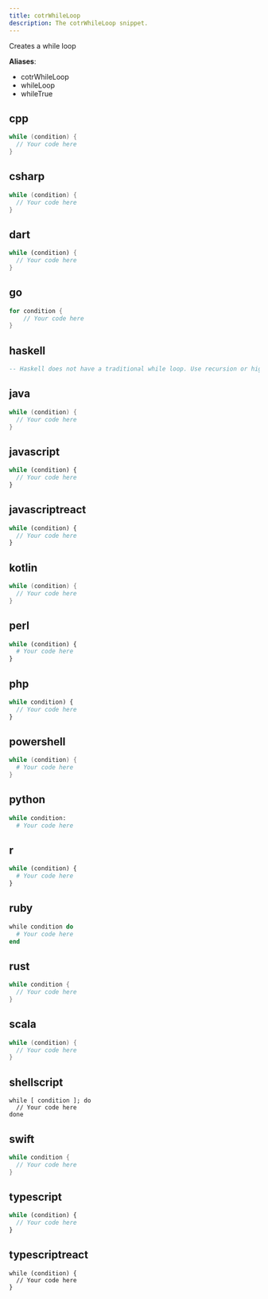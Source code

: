 ```yaml
---
title: cotrWhileLoop
description: The cotrWhileLoop snippet.
---
```


Creates a while loop

**Aliases**:
- cotrWhileLoop
- whileLoop
- whileTrue

## cpp
```cpp
while (condition) {
  // Your code here
}
```

## csharp
```csharp
while (condition) {
  // Your code here
}
```

## dart
```dart
while (condition) {
  // Your code here
}
```

## go
```go
for condition {
    // Your code here
}
```

## haskell
```haskell
-- Haskell does not have a traditional while loop. Use recursion or higher-order functions like 'until'.
```

## java
```java
while (condition) {
  // Your code here
}
```

## javascript
```javascript
while (condition) {
  // Your code here
}
```

## javascriptreact
```javascriptreact
while (condition) {
  // Your code here
}
```

## kotlin
```kotlin
while (condition) {
  // Your code here
}
```

## perl
```perl
while (condition) {
  # Your code here
}
```

## php
```php
while condition) {
  // Your code here
}
```

## powershell
```powershell
while (condition) {
  # Your code here
}
```

## python
```python
while condition:
  # Your code here
```

## r
```r
while (condition) {
  # Your code here
}
```

## ruby
```ruby
while condition do
  # Your code here
end
```

## rust
```rust
while condition {
  // Your code here
}
```

## scala
```scala
while (condition) {
  // Your code here
}
```

## shellscript
```shellscript
while [ condition ]; do
  // Your code here
done
```

## swift
```swift
while condition {
  // Your code here
}
```

## typescript
```typescript
while (condition) {
  // Your code here
}
```

## typescriptreact
```typescriptreact
while (condition) {
  // Your code here
}
```

